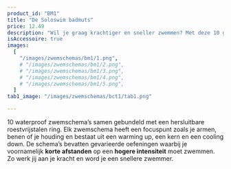 ```yaml
---
product_id: "BM1"
title: "De Soloswim badmuts"
price: 12.49
description: "Wil je graag krachtiger en sneller zwemmen? Met deze 10 gevarieerde zwemschema’s van 60 minuten zet jij je spieren aan het werk! Volledig waterproof zodat jij er onbeperkt mee kunt zwemmen."
isAccessoire: true
images:
  [
    "/images/zwemschemas/bm1/1.png",
    # "/images/zwemschemas/bm1/2.png",
    # "/images/zwemschemas/bm1/3.png",
    # "/images/zwemschemas/bm1/4.png",
    # "/images/zwemschemas/bm1/5.png",
  ]
tab1_image: "/images/zwemschemas/bct1/tab1.png"

---
```


10 waterproof zwemschema’s samen gebundeld met een hersluitbare roestvrijstalen ring. Elk zwemschema heeft een focuspunt zoals je armen, benen of je houding en bestaat uit een warming up, een kern en een cooling down. De schema’s bevatten gevarieerde oefeningen waarbij je voornamelijk **korte afstanden** op een **hogere intensiteit** moet zwemmen. Zo werk jij aan je kracht en word je een snellere zwemmer.

